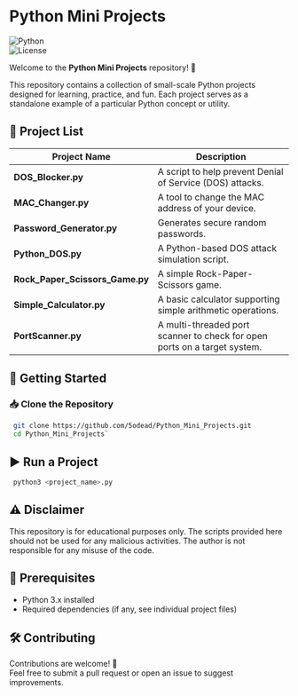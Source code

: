 # Python Mini Projects

![Python](https://img.shields.io/badge/Python-3.x-blue.svg)  
![License](https://img.shields.io/badge/License-MIT-green.svg)  

Welcome to the **Python Mini Projects** repository! 🚀 <br>

This repository contains a collection of small-scale Python projects designed for learning, practice, and fun. Each project serves as a standalone example of a particular Python concept or utility.

## 📂 Project List

| Project Name                      | Description |
|------------------------------------|-------------|
| **DOS_Blocker.py**                 | A script to help prevent Denial of Service (DOS) attacks. |
| **MAC_Changer.py**                 | A tool to change the MAC address of your device. |
| **Password_Generator.py**          | Generates secure random passwords. |
| **Python_DOS.py**                  | A Python-based DOS attack simulation script. |
| **Rock_Paper_Scissors_Game.py**    | A simple Rock-Paper-Scissors game. |
| **Simple_Calculator.py**           | A basic calculator supporting simple arithmetic operations. |
| **PortScanner.py**                 | A multi-threaded port scanner to check for open ports on a target system. |


## 🚀 Getting Started

### 📥 Clone the Repository

```sh
 git clone https://github.com/5odead/Python_Mini_Projects.git
 cd Python_Mini_Projects`
```
## ▶️ Run a Project
```sh
 python3 <project_name>.py


```

## ⚠️ Disclaimer

This repository is for educational purposes only. The scripts provided here should not be used for any malicious activities. The author is not responsible for any misuse of the code.

## 📌 Prerequisites

- Python 3.x installed  
- Required dependencies (if any, see individual project files)  

## 🛠 Contributing

Contributions are welcome! 🎉  
Feel free to submit a pull request or open an issue to suggest improvements.
